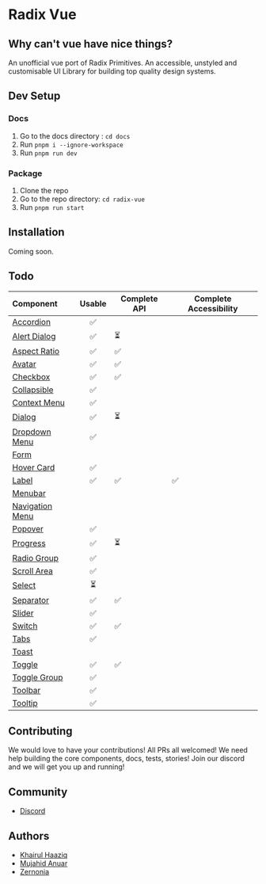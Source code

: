 # Radix Vue

## Why can't vue have nice things?

An unofficial vue port of Radix Primitives.
An accessible, unstyled and customisable UI Library for building top quality design systems.

## Dev Setup

### Docs
1. Go to the docs directory :  `cd docs`
2. Run `pnpm i --ignore-workspace`
3. Run `pnpm run dev`

### Package
1. Clone the repo
2. Go to the repo directory: `cd radix-vue`
3. Run `pnpm run start`

## Installation

Coming soon.

## Todo

| Component                                                           | Usable | Complete API | Complete Accessibility |
| :------------------------------------------------------------------ | :----: | ------------ | ---------------------- |
| [Accordion](https://github.com/radix-vue/radix-vue/issues/1)        |   ✅   |              |                        |
| [Alert Dialog](https://github.com/radix-vue/radix-vue/issues/2)     |   ✅   | ⏳           |                        |
| [Aspect Ratio](https://github.com/radix-vue/radix-vue/issues/3)     |   ✅   | ✅           |                        |
| [Avatar](https://github.com/radix-vue/radix-vue/issues/4)           |   ✅   | ✅           |                        |
| [Checkbox](https://github.com/radix-vue/radix-vue/issues/5)         |   ✅   | ✅           |                        |
| [Collapsible](https://github.com/radix-vue/radix-vue/issues/6)      |   ✅   |              |                        |
| [Context Menu](https://github.com/radix-vue/radix-vue/issues/7)     |   ✅   |              |                        |
| [Dialog](https://github.com/radix-vue/radix-vue/issues/8)           |   ✅   | ⏳           |                        |
| [Dropdown Menu](https://github.com/radix-vue/radix-vue/issues/9)    |   ✅   |              |                        |
| [Form](https://github.com/radix-vue/radix-vue/issues/10)            |        |              |                        |
| [Hover Card](https://github.com/radix-vue/radix-vue/issues/11)      |   ✅   |              |                        |
| [Label](https://github.com/radix-vue/radix-vue/issues/12)           |   ✅   | ✅           | ✅                     |
| [Menubar](https://github.com/radix-vue/radix-vue/issues/13)         |        |              |                        |
| [Navigation Menu](https://github.com/radix-vue/radix-vue/issues/14) |        |              |                        |
| [Popover](https://github.com/radix-vue/radix-vue/issues/15)         |   ✅   |              |                        |
| [Progress](https://github.com/radix-vue/radix-vue/issues/16)        |   ✅   | ⏳           |                        |
| [Radio Group](https://github.com/radix-vue/radix-vue/issues/17)     |   ✅   |              |                        |
| [Scroll Area](https://github.com/radix-vue/radix-vue/issues/18)     |   ✅   |              |                        |
| [Select](https://github.com/radix-vue/radix-vue/issues/19)          |   ⏳   |              |                        |
| [Separator](https://github.com/radix-vue/radix-vue/issues/20)       |   ✅   | ✅           |                        |
| [Slider](https://github.com/radix-vue/radix-vue/issues/21)          |   ✅   |              |                        |
| [Switch](https://github.com/radix-vue/radix-vue/issues/22)          |   ✅   | ✅           |                        |
| [Tabs](https://github.com/radix-vue/radix-vue/issues/23)            |   ✅   |              |                        |
| [Toast](https://github.com/radix-vue/radix-vue/issues/24)           |        |              |                        |
| [Toggle](https://github.com/radix-vue/radix-vue/issues/25)          |   ✅   | ✅           |                        |
| [Toggle Group](https://github.com/radix-vue/radix-vue/issues/26)    |   ✅   |              |                        |
| [Toolbar](https://github.com/radix-vue/radix-vue/issues/27)         |   ✅   |              |                        |
| [Tooltip](https://github.com/radix-vue/radix-vue/issues/28)         |   ✅   |              |                        |

## Contributing

We would love to have your contributions! All PRs all welcomed! We need help building the core components, docs, tests, stories! Join our discord and we will get you up and running!

## Community

- [Discord](https://discord.gg/jZUsrAADe5)

## Authors

- [Khairul Haaziq](@khairulhaaziq)
- [Mujahid Anuar](@mujahidfa)
- [Zernonia](@zernonia)
